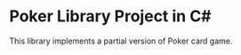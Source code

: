 
Poker Library Project in C#
===========================

This library implements a partial version of Poker card game.
